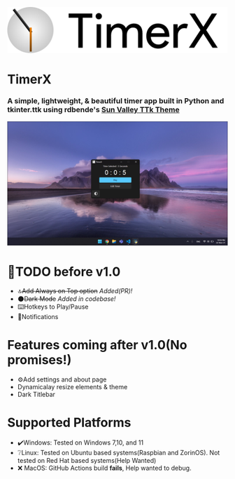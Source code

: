 <p style="text-align: center;">
    <img src="./assets/readme/banner.png"></img>
</p>

# TimerX

### A simple, lightweight, & beautiful timer app built in Python and tkinter.ttk using rdbende's [Sun Valley TTk Theme](https://github.com/rdbende/Sun-Valley-TTk-Theme)

<p style="text-align: center;">
    <img src="./assets/readme/dark.png"></img>
</p>

# 🎯TODO before v1.0
- 🔝~~Add Always on Top option~~ _Added(PR)!_
- 🌑~~Dark Mode~~ _Added in codebase!_
- ⌨️Hotkeys to Play/Pause
- 🔔Notifications
# Features coming after v1.0(No promises!)
- ⚙️Add settings and about page
-  Dynamicalay resize elements & theme
- Dark Titlebar

# Supported Platforms
- ✔️Windows: Tested on Windows 7,10, and 11
- ❔Linux: Tested on Ubuntu based systems(Raspbian and ZorinOS). Not tested on Red Hat based systems(Help Wanted)
- ❌ MacOS: GitHub Actions build **fails**, Help wanted to debug.
